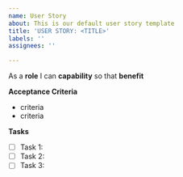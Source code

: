 ```yaml
---
name: User Story
about: This is our default user story template
title: 'USER STORY: <TITLE>'
labels: ''
assignees: ''

---
```


As a **role** I can **capability** so that **benefit**

**Acceptance Criteria**
- criteria
- criteria

**Tasks**
- [ ] Task 1: 
- [ ] Task 2: 
- [ ] Task 3:
